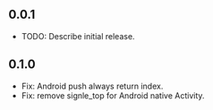 ## 0.0.1

* TODO: Describe initial release.

## 0.1.0
* Fix: Android push always return index.
* Fix: remove signle_top for Android native Activity.